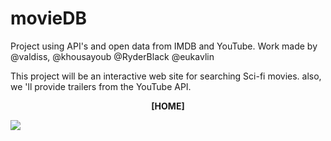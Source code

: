 # movieDB


Project using API's and open data from IMDB and YouTube. Work made by @valdiss, @khousayoub @RyderBlack @eukavlin

This project will be an interactive web site for searching Sci-fi movies. also, we 'll provide trailers from the YouTube API.


<p align="center"><strong>[HOME]</strong></p>
<img src="./screenshots/home.png" />

